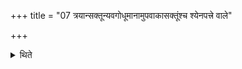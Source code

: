 +++
title = "07 त्रयान्सक्तून्यवगोधूमानामुपवाकासक्तूंश्च श्येनपत्त्रे वाले"

+++

<details><summary>थिते</summary>

त्रयान्सक्तून्यवगोधूमानामुपवाकासक्तूंश्च श्येनपत्त्रे वाले द्रोणे वा ७
</details>
